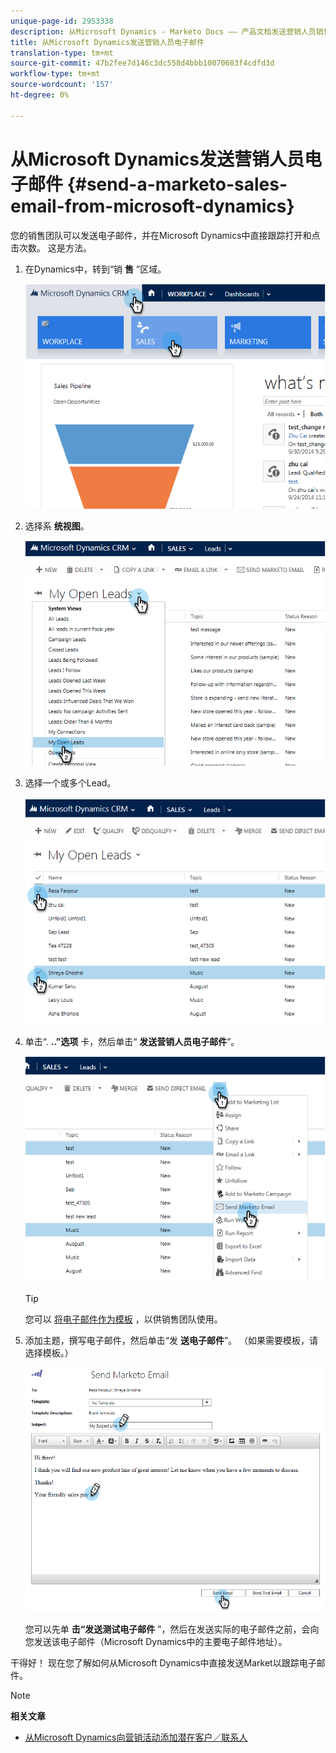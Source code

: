 ```yaml
---
unique-page-id: 2953338
description: 从Microsoft Dynamics - Marketo Docs —— 产品文档发送营销人员销售电子邮件
title: 从Microsoft Dynamics发送营销人员电子邮件
translation-type: tm+mt
source-git-commit: 47b2fee7d146c3dc558d4bbb10070683f4cdfd3d
workflow-type: tm+mt
source-wordcount: '157'
ht-degree: 0%

---
```



# 从Microsoft Dynamics发送营销人员电子邮件 {#send-a-marketo-sales-email-from-microsoft-dynamics}

您的销售团队可以发送电子邮件，并在Microsoft Dynamics中直接跟踪打开和点击次数。 这是方法。

1. 在Dynamics中，转到“销 **售** ”区域。

   ![](assets/image2014-10-20-11-3a56-3a9.png)

1. 选择系 **统视图**。

   ![](assets/image2014-10-20-11-3a56-3a20.png)

1. 选择一个或多个Lead。

   ![](assets/image2014-10-20-11-3a56-3a35.png)

1. 单击“. **..”选项** 卡，然后单击“ **发送营销人员电子邮件**”。

   ![](assets/image2014-10-20-11-3a56-3a57.png)

   >[!TIP]
   >
   >您可以 [将电子邮件作为模板](../../../../product-docs/marketo-sales-insight/msi-for-salesforce/features/actions-in-the-msi-panel/send-marketo-email/publish-an-email-to-sales-insight.md) ，以供销售团队使用。

1. 添加主题，撰写电子邮件，然后单击“发 **送电子邮件**”。 （如果需要模板，请选择模板。）

   ![](assets/image2014-10-20-11-3a57-3a8.png)

   您可以先单 **击“发送测试电子邮件** ”，然后在发送实际的电子邮件之前，会向您发送该电子邮件（Microsoft Dynamics中的主要电子邮件地址）。

干得好！ 现在您了解如何从Microsoft Dynamics中直接发送Market以跟踪电子邮件。

>[!NOTE]
>
>**相关文章**
>
>* [从Microsoft Dynamics向营销活动添加潜在客户／联系人](add-a-lead-contact-to-a-marketo-campaign-from-microsoft-dynamics.md)

>



